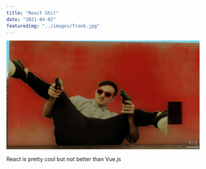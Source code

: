 ```yaml
---
title: "React Shit"
date: "2021-04-02"
featuredimg: "../images/frank.jpg"
---
```


![frank](../images/frank.jpg)

React is pretty cool but not better than Vue.js
